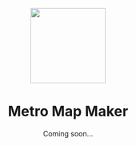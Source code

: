 <p align="center"><a href="https://nimbusmusic.herokuapp.com/" target="_blank"><img width="150" src="https://github.com/Spiderpig86/MetroMapMaker/blob/master/logo.png"></a></p>

<h1 align="center">Metro Map Maker</h1>

<p align="center">Coming soon...</p>